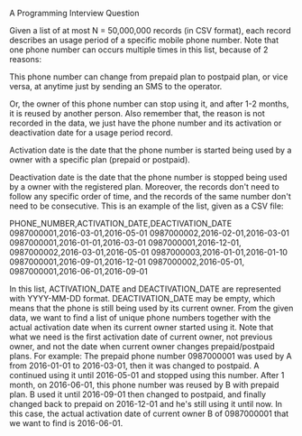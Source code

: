 A Programming Interview Question

Given a list of at most N = 50,000,000 records (in CSV format), each record describes an usage period of a specific mobile phone number. Note that one phone number can occurs multiple times in this list, because of 2 reasons:

This phone number can change from prepaid plan to postpaid plan, or vice versa, at anytime just by sending an SMS to the operator.

Or, the owner of this phone number can stop using it, and after 1-2 months, it is reused by another person. Also remember that, the reason is not recorded in the data, we just have the phone number and its activation or deactivation date for a usage period record.

Activation date is the date that the phone number is started being used by a owner with a specific plan (prepaid or postpaid).

Deactivation date is the date that the phone number is stopped being used by a owner with the registered plan. Moreover, the records don't need to follow any specific order of time, and the records of the same number don't need to be consecutive. This is an example of the list, given as a CSV file:

PHONE_NUMBER,ACTIVATION_DATE,DEACTIVATION_DATE 0987000001,2016-03-01,2016-05-01 0987000002,2016-02-01,2016-03-01 0987000001,2016-01-01,2016-03-01 0987000001,2016-12-01, 0987000002,2016-03-01,2016-05-01 0987000003,2016-01-01,2016-01-10 0987000001,2016-09-01,2016-12-01 0987000002,2016-05-01, 0987000001,2016-06-01,2016-09-01

In this list, ACTIVATION_DATE and DEACTIVATION_DATE are represented with YYYY-MM-DD format. DEACTIVATION_DATE may be empty, which means that the phone is still being used by its current owner. From the given data, we want to find a list of unique phone numbers together with the actual activation date when its current owner started using it. Note that what we need is the first activation date of current owner, not previous owner, and not the date when current owner changes prepaid/postpaid plans. For example: The prepaid phone number 0987000001 was used by A from 2016-01-01 to 2016-03-01, then it was changed to postpaid. A continued using it until 2016-05-01 and stopped using this number. After 1 month, on 2016-06-01, this phone number was reused by B with prepaid plan. B used it until 2016-09-01 then changed to postpaid, and finally changed back to prepaid on 2016-12-01 and he's still using it until now. In this case, the actual activation date of current owner B of 0987000001 that we want to find is 2016-06-01.
